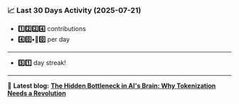 <!--START_STATS-->
### 📈 Last 30 Days Activity (2025-07-21)  
- **1️⃣2️⃣2️⃣4️⃣** contributions  
- **4️⃣0️⃣•🎱0️⃣** per day
---
- **5️⃣1️⃣** day streak!
---
📝 **Latest blog:** [**The Hidden Bottleneck in AI's Brain: Why Tokenization Needs a Revolution**](https://andriak.com/blog/tokenization-revolution)
<!--END_STATS-->
